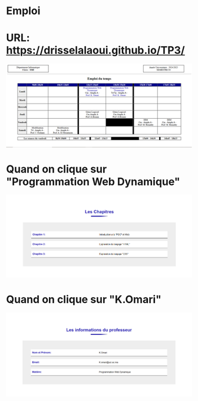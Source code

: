 # Emploi
# URL:  https://drisselalaoui.github.io/TP3/

![Emploi](image/index.png)
# Quand on clique sur  "Programmation Web Dynamique"
![Emploi](image/cCour.png)
# Quand on clique sur  "K.Omari"
![Emploi](image/cProf.png)

